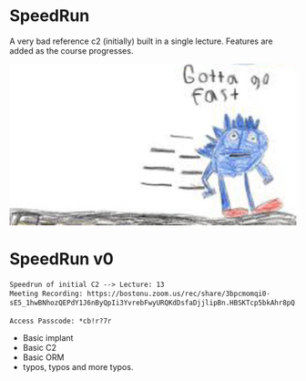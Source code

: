 # SpeedRun
A  very bad reference c2 (initially) built in a single lecture. Features are added as the course progresses. 

![](img/speedrun.jpg)



# SpeedRun v0
```
Speedrun of initial C2 --> Lecture: 13
Meeting Recording: https://bostonu.zoom.us/rec/share/3bpcmomqi0-sE5_1hwBNhozQEPdY1J6nByQpIi3YvrebFwyURQKdDsfaDjjlipBn.HBSKTcp5bkAhr8pQ

Access Passcode: *cb!r?7r
```
- Basic implant
- Basic C2
- Basic ORM
- typos, typos and more typos. 

